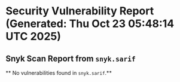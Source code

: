 # Security Vulnerability Report (Generated: Thu Oct 23 05:48:14 UTC 2025)


## Snyk Scan Report from `snyk.sarif`
** No vulnerabilities found in `snyk.sarif`.**
